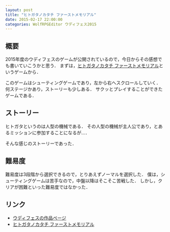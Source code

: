 ```yaml
---
layout: post
title: "ヒトガタノカタチ ファーストメモリアル"
date: 2015-02-17 22:00:00
categories: WolfRPGEditor ウディフェス2015
---
```


## 概要

2015年度のウディフェスのゲームが公開されているので，今日からその感想でも書いていこうかと思う．
まずは，[ヒトガタノカタチ ファーストメモリアル](http://n7msl94.under.jp/game/hitogata_fm/index.html)というゲームから．

このゲームはシューティングゲームであり，左から右へスクロールしていく．
何ステージかあり，ストーリーも少しある．
サクッとプレイすることができたゲームである．


## ストーリー

ヒトガタというのは人型の機械である．
その人型の機械が主人公であり，とあるミッションに参加することになるが...．

そんな感じのストーリーであった．


## 難易度

難易度は3段階から選択できるので，とりあえずノーマルを選択した．
僕は，シューティングゲームは苦手なので，中盤以降はそこそこ苦戦した．
しかし，クリアが困難といった難易度ではなかった．


## リンク

- [ウディフェスの作品ページ](http://hinezumi.net/wodifes/games/detail/229)
- [ヒトガタノカタチ ファーストメモリアル](http://n7msl94.under.jp/game/hitogata_fm/index.html)
